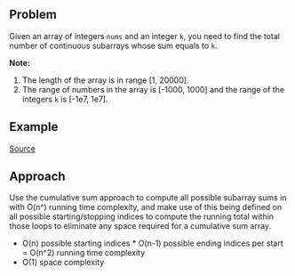 ## Problem
Given an array of integers `nums` and an integer `k`, you need to find the total number of continuous subarrays whose sum equals to `k`.

**Note:**
1. The length of the array is in range [1, 20000].
2. The range of numbers in the array is [-1000, 1000] and the range of the integers `k` is [-1e7, 1e7].

## Example

[Source](https://leetcode.com/problems/subarray-sum-equals-k/description/)

## Approach
Use the cumulative sum approach to compute all possible subarray sums in with O(n^) running time complexity, and make use of this being defined on all possible starting/stopping indices to compute the running total within those loops to eliminate any space required for a cumulative sum array.

* O(n) possible starting indices * O(n-1) possible ending indices per start = O(n^2) running time complexity
* O(1) space complexity
